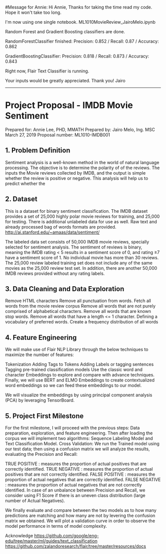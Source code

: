#Message for Annie:
Hi Annie,
Thanks for taking the time read my code.  Hope it won't take too long.

I'm now using one single notebook.  ML1010MovieReview_JairoMelo.ipynb

Random Forest and Gradient Boosting classifiers are done.

RandomForestClassifier finished:  Precision: 0.852 / Recall: 0.87 / Accuracy: 0.862

GradientBoostingClassifier: Precision: 0.818 / Recall: 0.873 / Accuracy: 0.843

Right now, Flair Text Classifier is running.

Your inputs would be greatly appreciated.
Thank you!
Jairo

*************************************************************************************

# Project Proposal - IMDB Movie Sentiment
Prepared for: Annie Lee, PHD, MMATH
Prepared by: Jairo Melo, Ing. MSC
March 27, 2019
Proposal number: ML1010-IMDB001

## 1. Problem Definition
Sentiment analysis is a well-known method in the world of natural language processing. The  objective is to determine the polarity of of the reviews.  The inputs the Movie reviews collected by IMDB, and the output is simple whether the review is positive or negative.  This analysis will help us to predict whether the 

## 2. Dataset
This is a dataset for binary sentiment classification.  The IMDB dataset provides a set of 25,000 highly polar movie reviews for training, and 25,000 for testing. There is additional unlabeled data for use as well. Raw text and already processed bag of words formats are provided.
http://ai.stanford.edu/~amaas/data/sentiment/

The labeled data set consists of 50,000 IMDB movie reviews, specially selected for sentiment analysis. The sentiment of reviews is binary, meaning the IMDB rating < 5 results in a sentiment score of 0, and rating ≥7 have a sentiment score of 1. No individual movie has more than 30 reviews. The 25,000 review labeled training set does not include any of the same movies as the 25,000 review test set. In addition, there are another 50,000 IMDB reviews provided without any rating labels.

## 3. Data Cleaning and Data Exploration
Remove HTML characters
Remove all punctuation from words.
Fetch all words from the movie review corpus
Remove all words that are not purely comprised of alphabetical characters.
Remove all words that are known stop words.
Remove all words that have a length <= 1 character.
Defining a vocabulary of preferred words.
Create a frequency distribution of all words

## 4. Feature Engineering
We will make use of Flair NLP Library through the below techniques to maximize the number of features:

Tokenization
Adding Tags to Tokens
Adding Labels or tagging sentences
Tagging pre-trained classification models
Use the classic word and character Embeddings to explore and compare with advance techniques.
Finally, we will use BERT and ELMO Embeddings to create contextualized word embeddings so we can feed these embeddings to our model.

We will visualize the embeddings by using principal component analysis (PCA) by leveraging TensorBoard.

## 5. Project First Milestone
For the first milestone, I will proceed with the previous steps: Data preparation, exploration, and feature engineering.
Then after loading the corpus we will implement two algorithms: Sequence Labeling Model and Text Classification Model.
Cross Validation: We run the Trained model using our test data; then using a confusion matrix we will analyze the results, evaluating the Precision and Recall:

TRUE POSITIVE : measures the proportion of actual positives that are correctly identified.
TRUE NEGATIVE : measures the proportion of actual positives that are not correctly identified.
FALSE POSITIVE : measures the proportion of actual negatives that are correctly identified.
FALSE NEGATIVE : measures the proportion of actual negatives that are not correctly identified.
In case of an unbalance between Precision and Recall, we consider using F1 Score if there is an uneven class distribution (large number of Actual Negatives).

We finally evaluate and compare between the two models as to how many predictions are matching and how many are not by levering the confusion matrix we obtained.  We will plot a validation curve in order to observe the model performance in terms of model complexity.

Acknowledge
https://github.com/google/eng-edu/tree/master/ml/guides/text_classification
https://github.com/zalandoresearch/flair/tree/master/resources/docs
